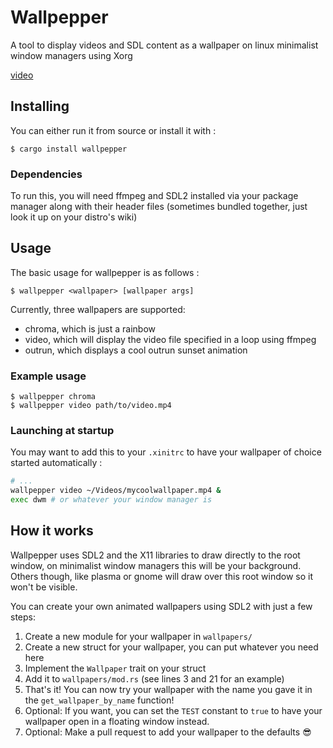 # Wallpepper
A tool to display videos and SDL content as a wallpaper on linux minimalist window managers using Xorg



[video](https://user-images.githubusercontent.com/51089082/187094274-226609e6-e18f-4ec5-bdc8-1f7a3b12d5cb.mp4)

## Installing
You can either run it from source or install it with :
```
$ cargo install wallpepper
```

### Dependencies
To run this, you will need ffmpeg and SDL2 installed via your package manager along with their header files (sometimes bundled together, just look it up on your distro's wiki)

## Usage
The basic usage for wallpepper is as follows :
```
$ wallpepper <wallpaper> [wallpaper args]
```

Currently, three wallpapers are supported:
- chroma, which is just a rainbow
- video, which will display the video file specified in a loop using ffmpeg
- outrun, which displays a cool outrun sunset animation

### Example usage
```
$ wallpepper chroma
$ wallpepper video path/to/video.mp4
```

### Launching at startup
You may want to add this to your `.xinitrc` to have your wallpaper of choice started automatically :
```bash
# ...
wallpepper video ~/Videos/mycoolwallpaper.mp4 &
exec dwm # or whatever your window manager is
```

## How it works
Wallpepper uses SDL2 and the X11 libraries to draw directly to the root window, on minimalist window managers this will be your background. Others though, like plasma or gnome will draw over this root window so it won't be visible.

You can create your own animated wallpapers using SDL2 with just a few steps:
1. Create a new module for your wallpaper in `wallpapers/`
2. Create a new struct for your wallpaper, you can put whatever you need here
3. Implement the `Wallpaper` trait on your struct
4. Add it to `wallpapers/mod.rs` (see lines 3 and 21 for an example)
5. That's it! You can now try your wallpaper with the name you gave it in the `get_wallpaper_by_name` function!
6. Optional: If you want, you can set the `TEST` constant to `true` to have your wallpaper open in a floating window instead.
7. Optional: Make a pull request to add your wallpaper to the defaults 😎
